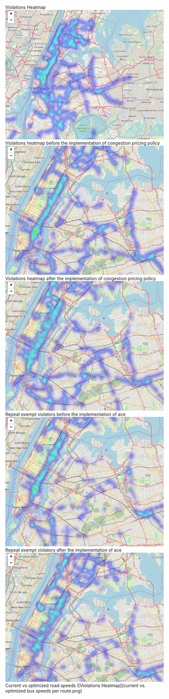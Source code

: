 Violations Heatmap
![Violations Heatmap](violations_heatmap.png)
Violations heatmap before the implementation of congestion pricing policy
![Violations Heatmap](violations_before_cbd.png)
Violations heatmap after the implementation of congestion pricing policy
![Violations Heatmap](violations_after_cbd.png)
Repeat exempt violators before the implementation of ace
![Violations Heatmap](repeat_exempt_violators_before_ace.png)
Repeat exempt violators after the implementation of ace
![Violations Heatmap](repeat_exempt_violators_after_ace.png)
Current vs optimized road speeds
![Violations Heatmap](current vs. optimized bus speeds per route.png)
